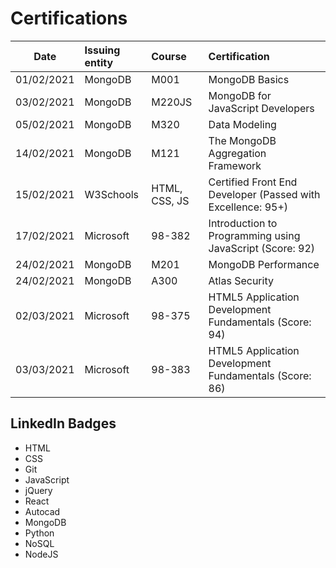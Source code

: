 # Certifications

| Date       | Issuing entity | Course        | Certification                                               |
| ---------- | :------------- | :------------ | :---------------------------------------------------------- |
| 01/02/2021 | MongoDB        | M001          | MongoDB Basics                                              |
| 03/02/2021 | MongoDB        | M220JS        | MongoDB for JavaScript Developers                           |
| 05/02/2021 | MongoDB        | M320          | Data Modeling                                               |
| 14/02/2021 | MongoDB        | M121          | The MongoDB Aggregation Framework                           |
| 15/02/2021 | W3Schools      | HTML, CSS, JS | Certified Front End Developer (Passed with Excellence: 95+) |
| 17/02/2021 | Microsoft      | 98-382        | Introduction to Programming using JavaScript (Score: 92)    |
| 24/02/2021 | MongoDB        | M201          | MongoDB Performance                                         |
| 24/02/2021 | MongoDB        | A300          | Atlas Security                                              |
| 02/03/2021 | Microsoft      | 98-375        | HTML5 Application Development Fundamentals (Score: 94)      |
| 03/03/2021 | Microsoft      | 98-383        | HTML5 Application Development Fundamentals (Score: 86)      |

## LinkedIn Badges

- HTML
- CSS
- Git
- JavaScript
- jQuery
- React
- Autocad
- MongoDB
- Python
- NoSQL
- NodeJS
